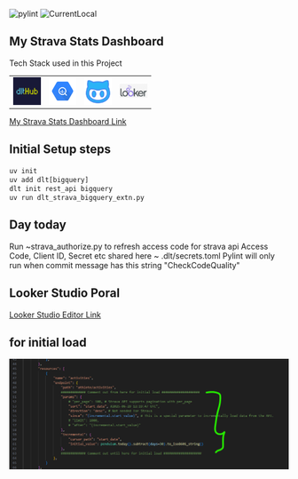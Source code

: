 ![pylint](https://img.shields.io/badge/pylint-7.72-yellow)
![CurrentLocal](https://img.shields.io/badge/machine-Latitude-brightgreen)

<h2>My Strava Stats Dashboard</h2>
Tech Stack used in this Project
<div style="text-align: center;">
  <table>
    <tr>
      <td align="center"><img src="./image/dlthub.png" width="50"/></td>
      <td align="center"><img src="./image/bigquery2.png" width="50"/></td>
      <td align="center"><img src="./image/github-svgrepo-com (1).png" width="50"/></td>
      <td align="center"><img src="./image/looker.png" width="50"/></td>
    </tr>
  </table>
</div>

<a href="https://lookerstudio.google.com/reporting/f472dda8-c0e5-45c6-a52f-95eee12d3e1a">My Strava Stats Dashboard Link</a>


## Initial Setup steps

```
uv init
uv add dlt[bigquery]
dlt init rest_api bigquery
uv run dlt_strava_bigquery_extn.py

```

## Day today 

Run ~strava_authorize.py to refresh access code for strava api
Access Code, Client ID, Secret etc shared here ~ .dlt/secrets.toml
Pylint will only run when commit message has this string "CheckCodeQuality"

## Looker Studio Poral

<a href="https://lookerstudio.google.com/u/0/navigation/reporting">Looker Studio Editor Link</a>

## for initial load 

![alt text](image/initial_load.png)
